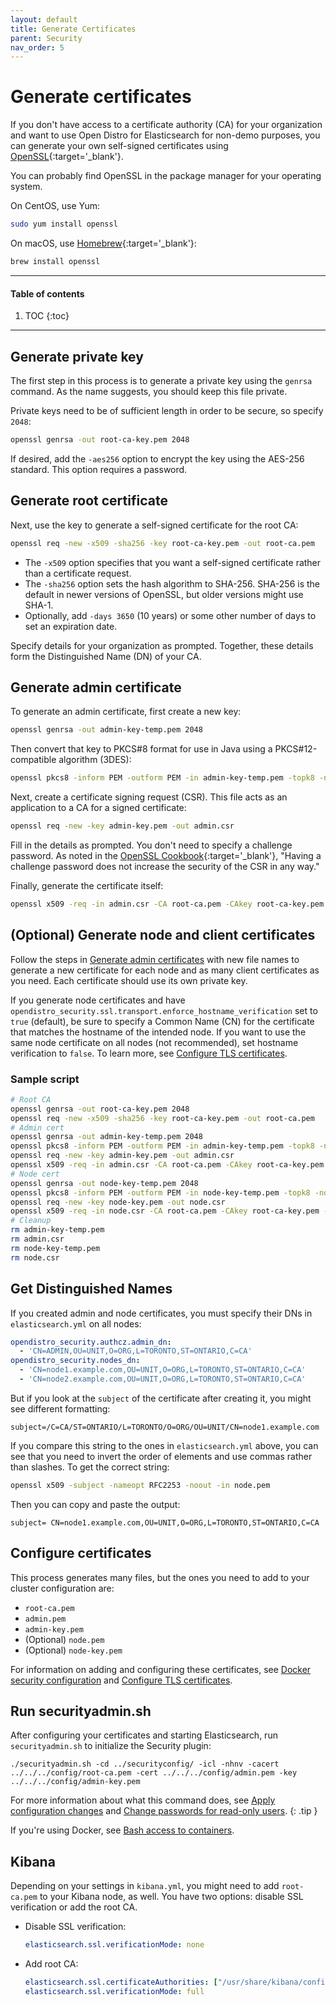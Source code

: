 ```yaml
---
layout: default
title: Generate Certificates
parent: Security
nav_order: 5
---
```


# Generate certificates

If you don't have access to a certificate authority (CA) for your organization and want to use Open Distro for Elasticsearch for non-demo purposes, you can generate your own self-signed certificates using [OpenSSL](https://www.openssl.org/){:target='\_blank'}.

You can probably find OpenSSL in the package manager for your operating system.

On CentOS, use Yum:

```bash
sudo yum install openssl
```

On macOS, use [Homebrew](https://brew.sh/){:target='\_blank'}:

```bash
brew install openssl
```


---

#### Table of contents
1. TOC
{:toc}


---

## Generate private key

The first step in this process is to generate a private key using the `genrsa` command. As the name suggests, you should keep this file private.

Private keys need to be of sufficient length in order to be secure, so specify `2048`:

```bash
openssl genrsa -out root-ca-key.pem 2048
```

If desired, add the `-aes256` option to encrypt the key using the AES-256 standard. This option requires a password.


## Generate root certificate

Next, use the key to generate a self-signed certificate for the root CA:

```bash
openssl req -new -x509 -sha256 -key root-ca-key.pem -out root-ca.pem
```

- The `-x509` option specifies that you want a self-signed certificate rather than a certificate request.
- The `-sha256` option sets the hash algorithm to SHA-256. SHA-256 is the default in newer versions of OpenSSL, but older versions might use SHA-1.
- Optionally, add `-days 3650` (10 years) or some other number of days to set an expiration date.

Specify details for your organization as prompted. Together, these details form the Distinguished Name (DN) of your CA.


## Generate admin certificate

To generate an admin certificate, first create a new key:

```bash
openssl genrsa -out admin-key-temp.pem 2048
```

Then convert that key to PKCS#8 format for use in Java using a PKCS#12-compatible algorithm (3DES):

```bash
openssl pkcs8 -inform PEM -outform PEM -in admin-key-temp.pem -topk8 -nocrypt -v1 PBE-SHA1-3DES -out admin-key.pem
```

Next, create a certificate signing request (CSR). This file acts as an application to a CA for a signed certificate:

```bash
openssl req -new -key admin-key.pem -out admin.csr
```

Fill in the details as prompted. You don't need to specify a challenge password. As noted in the [OpenSSL Cookbook](https://www.feistyduck.com/books/openssl-cookbook/){:target='\_blank'}, "Having a challenge password does not increase the security of the CSR in any way."

Finally, generate the certificate itself:

```bash
openssl x509 -req -in admin.csr -CA root-ca.pem -CAkey root-ca-key.pem -CAcreateserial -sha256 -out admin.pem
```


## (Optional) Generate node and client certificates

Follow the steps in [Generate admin certificates](#generate-admin-certificate) with new file names to generate a new certificate for each node and as many client certificates as you need. Each certificate should use its own private key.

If you generate node certificates and have `opendistro_security.ssl.transport.enforce_hostname_verification` set to `true` (default), be sure to specify a Common Name (CN) for the certificate that matches the hostname of the intended node. If you want to use the same node certificate on all nodes (not recommended), set hostname verification to `false`. To learn more, see [Configure TLS certificates](../../security/tls-configuration/#advanced-hostname-verification-and-dns-lookup).


### Sample script

```bash
# Root CA
openssl genrsa -out root-ca-key.pem 2048
openssl req -new -x509 -sha256 -key root-ca-key.pem -out root-ca.pem
# Admin cert
openssl genrsa -out admin-key-temp.pem 2048
openssl pkcs8 -inform PEM -outform PEM -in admin-key-temp.pem -topk8 -nocrypt -v1 PBE-SHA1-3DES -out admin-key.pem
openssl req -new -key admin-key.pem -out admin.csr
openssl x509 -req -in admin.csr -CA root-ca.pem -CAkey root-ca-key.pem -CAcreateserial -sha256 -out admin.pem
# Node cert
openssl genrsa -out node-key-temp.pem 2048
openssl pkcs8 -inform PEM -outform PEM -in node-key-temp.pem -topk8 -nocrypt -v1 PBE-SHA1-3DES -out node-key.pem
openssl req -new -key node-key.pem -out node.csr
openssl x509 -req -in node.csr -CA root-ca.pem -CAkey root-ca-key.pem -CAcreateserial -sha256 -out node.pem
# Cleanup
rm admin-key-temp.pem
rm admin.csr
rm node-key-temp.pem
rm node.csr
```


## Get Distinguished Names

If you created admin and node certificates, you must specify their DNs in `elasticsearch.yml` on all nodes:

```yml
opendistro_security.authcz.admin_dn:
  - 'CN=ADMIN,OU=UNIT,O=ORG,L=TORONTO,ST=ONTARIO,C=CA'
opendistro_security.nodes_dn:
  - 'CN=node1.example.com,OU=UNIT,O=ORG,L=TORONTO,ST=ONTARIO,C=CA'
  - 'CN=node2.example.com,OU=UNIT,O=ORG,L=TORONTO,ST=ONTARIO,C=CA'
```

But if you look at the `subject` of the certificate after creating it, you might see different formatting:

```
subject=/C=CA/ST=ONTARIO/L=TORONTO/O=ORG/OU=UNIT/CN=node1.example.com
```

If you compare this string to the ones in `elasticsearch.yml` above, you can see that you need to invert the order of elements and use commas rather than slashes. To get the correct string:

```bash
openssl x509 -subject -nameopt RFC2253 -noout -in node.pem
```

Then you can copy and paste the output:

```
subject= CN=node1.example.com,OU=UNIT,O=ORG,L=TORONTO,ST=ONTARIO,C=CA
```


## Configure certificates

This process generates many files, but the ones you need to add to your cluster configuration are:

- `root-ca.pem`
- `admin.pem`
- `admin-key.pem`
- (Optional) `node.pem`
- (Optional) `node-key.pem`

For information on adding and configuring these certificates, see [Docker security configuration](../../install/docker-security/) and [Configure TLS certificates](../tls-configuration).


## Run securityadmin.sh

After configuring your certificates and starting Elasticsearch, run `securityadmin.sh` to initialize the Security plugin:

```
./securityadmin.sh -cd ../securityconfig/ -icl -nhnv -cacert ../../../config/root-ca.pem -cert ../../../config/admin.pem -key ../../../config/admin-key.pem
```

For more information about what this command does, see [Apply configuration changes](../security-admin/) and [Change passwords for read-only users](../../install/docker-security/#change-passwords-for-read-only-users).
{: .tip }

If you're using Docker, see [Bash access to containers](../../install/docker/#bash-access-to-containers).


## Kibana

Depending on your settings in `kibana.yml`, you might need to add `root-ca.pem` to your Kibana node, as well. You have two options: disable SSL verification or add the root CA.

- Disable SSL verification:

  ```yml
  elasticsearch.ssl.verificationMode: none
  ```

- Add root CA:

  ```yml
  elasticsearch.ssl.certificateAuthorities: ["/usr/share/kibana/config/root-ca.pem"]
  elasticsearch.ssl.verificationMode: full
  ```
